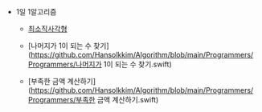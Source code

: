 * 1일 1알고리즘

	* [최소직사각형](https://github.com/Hansolkkim/Algorithm/blob/main/Programmers/Programmers/최소직사각형.swift)

	* [나머지가 1이 되는 수 찾기](https://github.com/Hansolkkim/Algorithm/blob/main/Programmers/Programmers/나머지가 1이 되는 수 찾기.swift)

	* [부족한 금액 계산하기](https://github.com/Hansolkkim/Algorithm/blob/main/Programmers/Programmers/부족한 금액 계산하기.swift)